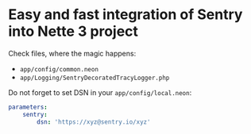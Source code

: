 Easy and fast integration of Sentry into Nette 3 project
=================

Check files, where the magic happens:
- `app/config/common.neon`
- `app/Logging/SentryDecoratedTracyLogger.php`

Do not forget to set DSN in your `app/config/local.neon`:
```yaml
parameters:
    sentry:
        dsn: 'https://xyz@sentry.io/xyz'
```
